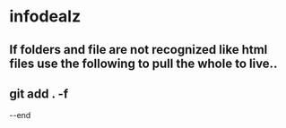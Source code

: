 # infodealz

If folders and file are not recognized like html files
use the following to pull the whole to live..
----------------
git add . -f
---------------- 

--end


